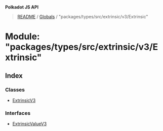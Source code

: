 **Polkadot JS API**

> [README](../README.md) / [Globals](../globals.md) / "packages/types/src/extrinsic/v3/Extrinsic"

# Module: "packages/types/src/extrinsic/v3/Extrinsic"

## Index

### Classes

* [ExtrinsicV3](../classes/_packages_types_src_extrinsic_v3_extrinsic_.extrinsicv3.md)

### Interfaces

* [ExtrinsicValueV3](../interfaces/_packages_types_src_extrinsic_v3_extrinsic_.extrinsicvaluev3.md)
